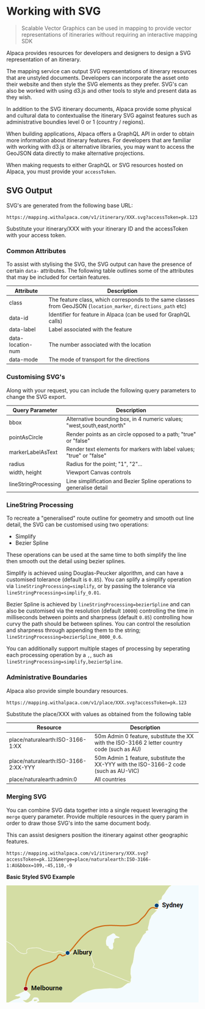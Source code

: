 # Working with SVG

> Scalable Vector Graphics can be used in mapping to provide vector
> representations of itineraries without requiring an interactive mapping SDK

Alpaca provides resources for developers and designers to design a SVG
representation of an itinerary.

The mapping service can output SVG representations of itinerary resources that
are unstyled documents. Developers can incorporate the asset onto their website
and then style the SVG elements as they prefer. SVG's can also be worked with
using d3.js and other tools to style and present data as they wish.

In addition to the SVG itinerary documents, Alpaca provide some physical and
cultural data to contextualise the itinerary SVG against features such as
administrative boundies level 0 or 1 (country / regions).

When building applications, Alpaca offers a GraphQL API in order to obtain more
information about itinerary features. For developers that are familiar with
working with d3.js or alternative libraries, you may want to access the GeoJSON
data directly to make alternative projections.

When making requests to either GraphQL or SVG resources hosted on Alpaca, you
must provide your `accessToken`.

## SVG Output

SVG's are generated from the following base URL:

```
https://mapping.withalpaca.com/v1/itinerary/XXX.svg?accessToken=pk.123
```

Substitute your itinerary/XXX with your itinerary ID and the accessToken with
your access token.

### Common Attributes

To assist with stylising the SVG, the SVG output can have the presence of
certain `data-` attributes. The following table outlines some of the attributes
that may be included for certain features.

| Attribute         | Description                                                                                                      |
| ----------------- | ---------------------------------------------------------------------------------------------------------------- |
| class             | The feature class, which corresponds to the same classes from GeoJSON (`location_marker`, `directions_path` etc) |
| data-id           | Identifier for feature in Alpaca (can be used for GraphQL calls)                                                 |
| data-label        | Label associated with the feature                                                                                |
| data-location-num | The number associated with the location                                                                          |
| data-mode         | The mode of transport for the directions                                                                         |

### Customising SVG's

Along with your request, you can include the following query parameters to
change the SVG export.

| Query Parameter      | Description                                                            |
| -------------------- | ---------------------------------------------------------------------- |
| bbox                 | Alternative bounding box, in 4 numeric values; "west,south,east,north" |
| pointAsCircle        | Render points as an circle opposed to a path; "true" or "false"        |
| markerLabelAsText    | Render text elements for markers with label values; "true" or "false"  |
| radius               | Radius for the point; "1", "2"...                                      |
| width, height        | Viewport Canvas controls                                               |
| lineStringProcessing | Line simplification and Bezier Spline operations to generalise detail  |

### LineString Processing

To recreate a "generalised" route outline for geometry and smooth out line
detail, the SVG can be customised using two operations:

- Simplify
- Bezier Spline

These operations can be used at the same time to both simplify the line then
smooth out the detail using bezier splines.

Simplify is achieved using Douglas-Peucker algorithm, and can have a customised
tolerance (default is `0.85`). You can splify a simplify operation via
`lineStringProcessing=simplify`, or by passing the tolerance via
`lineStringProcessing=simplify_0.01`.

Bezier Spline is achieved by `lineStringProcessing=bezierSpline` and can also
be customised via the resolution (default `10000`) controlling the time in
milliseconds between points and sharpness (default `0.85`) controlling how curvy
the path should be between splines. You can control the resolution and sharpness
through appending them to the string;
`lineStringProcessing=bezierSpline_8000_0.6`.

You can additionally support multiple stages of processing by seperating each
processing operation by a `,`, such as
`lineStringProcessing=simplify,bezierSpline`.

### Administrative Boundaries

Alpaca also provide simple boundary resources.

```
https://mapping.withalpaca.com/v1/place/XXX.svg?accessToken=pk.123
```

Substitute the place/XXX with values as obtained from the following table

| Resource                             | Description                                                                                 |
| ------------------------------------ | ------------------------------------------------------------------------------------------- |
| place/naturalearth:ISO-3166-1:XX     | 50m Admin 0 feature, substitute the XX with the ISO-3166 2 letter country code (such as AU) |
| place/naturalearth:ISO-3166-2:XX-YYY | 50m Admin 1 feature, substitute the XX-YYY with the ISO-3166-2 code (such as AU-VIC)        |
| place/naturalearth:admin:0           | All countries                                                                               |

### Merging SVG

You can combine SVG data together into a single request leveraging the `merge`
query parameter. Provide multiple resources in the query param in order to
draw those SVG's into the same document body.

This can assist designers position the itinerary against other geographic
features.

```
https://mapping.withalpaca.com/v1/itinerary/XXX.svg?accessToken=pk.123&merge=place/naturalearth:ISO-3166-1:AU&bbox=109,-45,110,-9
```

**Basic Styled SVG Example**

<img src="./svg-basic-styled.png" alt="Basic SVG Example" />

